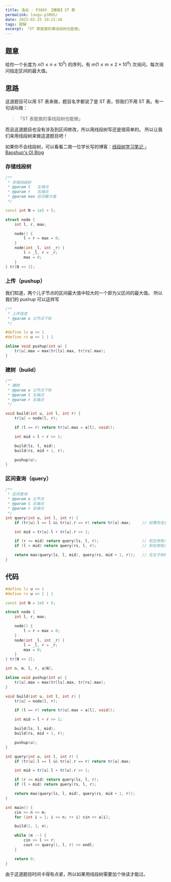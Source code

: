 ```yaml
---
title: 洛谷 - P3865 【模板】ST 表
permalink: luogu-p3865/
date: 2023-02-25 19:21:16
tags: 题解
excerpt: 「ST 表能做的事线段树也能做」
---
```


## 题意

给你一个长度为 $n(1 \le n \le 10^5)$ 的序列，有 $m(1 \le m \le 2 \times 10^6)$ 次询问，每次询问指定区间的最大值。

## 思路

这道题目可以用 ST 表来做，题目名字都说了是 ST 表，但我们不用 ST 表。有一句话叫做：

> 「ST 表能做的事线段树也能做」

而且这道题目也没有涉及到区间修改，所以用线段树写还是很简单的。
所以让我们来用线段树来做这道题目吧！

如果你不会线段树，可以看看二南一位学长写的博客：[线段树学习笔记 - Baoshuo's OI Blog](https://oi.baoshuo.ren/segment-tree/)

### 存储线段树

```cpp
/**
 * 存储线段树
 * @param l   左端点
 * @param r   右端点
 * @param max 区间最大值
 */ 

const int N = 1e5 + 5;

struct node {
    int l, r, max;

    node() {
        l = r = max = 0;
    }
    node(int _l, int _r) {
        l = _l, r = _r;
        max = 0;
    }
} tr[N << 2];
```

### 上传（pushup）

我们知道，两个儿子节点的区间最大值中较大的一个即为父区间的最大值。
所以我们的 pushup 可以这样写

```cpp
/**
 * 上传信息
 * @param u 父节点下标
 */

#define ls u << 1
#define rs u << 1 | 1

inline void pushup(int u) {
    tr[u].max = max(tr[ls].max, tr[rs].max);
}
```

### 建树（build）

```cpp
/**
 * 建树
 * @param u 父节点下标
 * @param l 左端点
 * @param r 右端点
 */

void build(int u, int l, int r) {
    tr[u] = node(l, r);

    if (l == r) return tr[u].max = a[l], void();

    int mid = l + r >> 1;

    build(ls, l, mid);
    build(rs, mid + 1, r);

    pushup(u);
}
```

### 区间查询（query）

```cpp
/**
 * 区间查询
 * @param u 父节点
 * @param l 左端点
 * @param r 右端点
 */
int query(int u, int l, int r) {
    if (tr[u].l == l && tr[u].r == r) return tr[u].max;     // 如果完全重合直接返回当前最大值

    int mid = tr[u].l + tr[u].r >> 1;

    if (r <= mid) return query(ls, l, r);                   // 和左侧有交集
    if (l > mid) return query(rs, l, r);                    // 和右侧有交集

    return max(query(ls, l, mid), query(rs, mid + 1, r));   // 在左子树和右子树进行查询
}
```

## 代码

```cpp
#define ls u << 1
#define rs u << 1 | 1

const int N = 1e5 + 5;

struct node {
    int l, r, max;

    node() {
        l = r = max = 0;
    }
    node(int _l, int _r) {
        l = _l, r = _r;
        max = 0;
    }
} tr[N << 2];

int n, m, l, r, a[N];

inline void pushup(int u) {
    tr[u].max = max(tr[ls].max, tr[rs].max);
}

void build(int u, int l, int r) {
    tr[u] = node(l, r);

    if (l == r) return tr[u].max = a[l], void();

    int mid = l + r >> 1;

    build(ls, l, mid);
    build(rs, mid + 1, r);

    pushup(u);
}

int query(int u, int l, int r) {
    if (tr[u].l == l && tr[u].r == r) return tr[u].max;

    int mid = tr[u].l + tr[u].r >> 1;

    if (r <= mid) return query(ls, l, r);
    if (l > mid) return query(rs, l, r);

    return max(query(ls, l, mid), query(rs, mid + 1, r));
}

int main() {
    cin >> n >> m;
    for (int i = 1; i <= n; ++ i) cin >> a[i];

    build(1, 1, n);

    while (m --) {
        cin >> l >> r;
        cout << query(1, l, r) << endl;
    }

    return 0;
}
```

由于这道题目时间卡得有点紧，所以如果用线段树需要加个快读才能过。